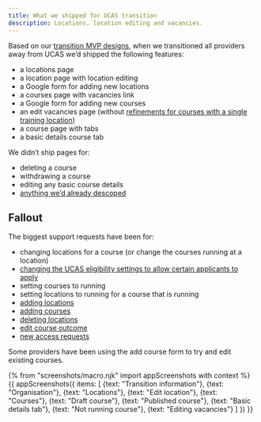 ```yaml
---
title: What we shipped for UCAS transition
description: Locations, location editing and vacancies.
---
```

Based on our [transition MVP designs](/publish-teacher-training-courses/first-transition-mvp), when we transitioned all providers away from UCAS we’d shipped the following features:

* a locations page
* a location page with location editing
* a Google form for adding new locations
* a courses page with vacancies link
* a Google form for adding new courses
* an edit vacancies page (without [refinements for courses with a single training location](/publish-teacher-training-courses/first-transition-mvp#edit-vacancies-for-a-course-with-one-location))
* a course page with tabs
* a basic details course tab

We didn’t ship pages for:

* deleting a course
* withdrawing a course
* editing any basic course details
* [anything we’d already descoped](/publish-teacher-training-courses/first-transition-mvp)

## Fallout

The biggest support requests have been for:

* changing locations for a course (or change the courses running at a location)
* [changing the UCAS eligibility settings to allow certain applicants to apply](https://becomingateacher.zendesk.com/agent/search/1?q=coursedataproblem)
* setting courses to running
* setting locations to running for a course that is running
* [adding locations](https://becomingateacher.zendesk.com/agent/search/1?q=newlocationcreated)
* [adding courses](https://becomingateacher.zendesk.com/agent/search/1?q=newcoursecreated)
* [deleting locations](https://becomingateacher.zendesk.com/agent/search/1?q=deletions)
* [edit course outcome](https://becomingateacher.zendesk.com/agent/search/1?q=courseoutcomes)
* [new access requests](https://becomingateacher.zendesk.com/agent/search/1?q=accessrequest)

Some providers have been using the add course form to try and edit existing courses.

{% from "screenshots/macro.njk" import appScreenshots with context %}
{{ appScreenshots({
  items: [
    {text: "Transition information"},
    {text: "Organisation"},
    {text: "Locations"},
    {text: "Edit location"},
    {text: "Courses"},
    {text: "Draft course"},
    {text: "Published course"},
    {text: "Basic details tab"},
    {text: "Not running course"},
    {text: "Editing vacancies"}
  ]
}) }}
